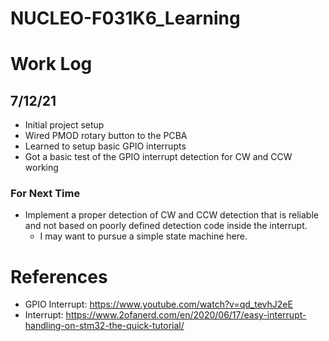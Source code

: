 # NUCLEO-F031K6_Learning

# Work Log

## 7/12/21

* Initial project setup
* Wired PMOD rotary button to the PCBA
* Learned to setup basic GPIO interrupts
* Got a basic test of the GPIO interrupt detection for CW and CCW working

### For Next Time

* Implement a proper detection of CW and CCW detection that is reliable and not based on poorly defined detection code inside the interrupt.
  * I may want to pursue a simple state machine here.

# References

* GPIO Interrupt: https://www.youtube.com/watch?v=qd_tevhJ2eE
* Interrupt: https://www.2ofanerd.com/en/2020/06/17/easy-interrupt-handling-on-stm32-the-quick-tutorial/
